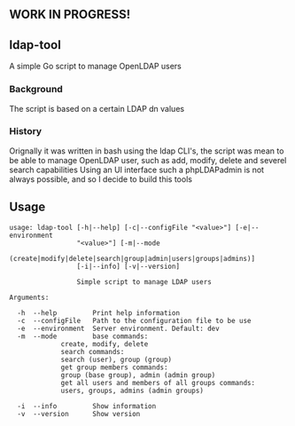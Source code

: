 ## WORK IN PROGRESS!

## ldap-tool
A simple Go script to manage OpenLDAP users

### Background
The script is based on a certain LDAP dn values

### History
Orignally it was written in bash using the ldap CLI's, the script was mean to be able 
to manage OpenLDAP user, such as add, modify, delete and severel search capabilities 
Using an UI interface such a phpLDAPadmin is not always possible, and so I decide 
to build this tools

### 

## Usage
```
usage: ldap-tool [-h|--help] [-c|--configFile "<value>"] [-e|--environment
                 "<value>"] [-m|--mode
                 (create|modify|delete|search|group|admin|users|groups|admins)]
                 [-i|--info] [-v|--version]

                 Simple script to manage LDAP users

Arguments:

  -h  --help         Print help information
  -c  --configFile   Path to the configuration file to be use
  -e  --environment  Server environment. Default: dev
  -m  --mode         base commands:
			 create, modify, delete
		     search commands:
			 search (user), group (group)
		     get group members commands:
			 group (base group), admin (admin group)
		     get all users and members of all groups commands:
			 users, groups, admins (admin groups)

  -i  --info         Show information
  -v  --version      Show version
```
